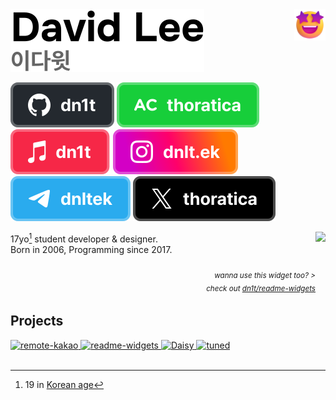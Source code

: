 <!-- SVGs used in this file are available in Figma: https://www.figma.com/file/uncTRGGOaZ2NuVHQ57NxIg/GitHub-profile-README.md-SVGs -->

<div>
  <img src="star-struck.png" style="height: 50px" align="right" />

  <picture>
    <source media="(prefers-color-scheme: dark)" srcset="names/dark.svg">
    <source media="(prefers-color-scheme: light)" srcset="names/light.svg">
    <img alt="David Lee" src="names/light.svg">
  </picture>

  <!--
    The old URL fragment method is deprecated.

    ![David Lee](names/dark.svg#gh-dark-mode-only)
    ![](names/light.svg#gh-light-mode-only)
  -->
</div>
<p></p>

[![GitHub](badges/github.svg)](https://github.com/dn1t)
[![solved.ac](badges/solved-ac.svg)](https://solved.ac/profile/thoratica)
[![Apple Music](badges/apple-music.svg)](https://music.apple.com/profile/dn1t)
[![Instagram](badges/instagram.svg)](https://instagram.com/dnlt.ek)
[![Telegram](badges/telegram.svg)](https://t.me/dnltek)
[![X](badges/x.svg)](https://x.com/thoratica)

<a href="https://readme-widgets.deno.dev/redirect?to=recently-played" target="_blank">
  <img src="https://readme-widgets.deno.dev/recently-played" height="128" align="right" />
</a>

17yo[^1] student developer & designer.  
Born in 2006, Programming since 2017.

<div align="right">
  <h6>
    <sub>
      wanna use this widget too? >
      <br />
      check out <a href="https://github.com/dn1t/readme-widgets">dn1t/readme-widgets</a>
    </sub>
  </h6>
</div>

[^1]: 19 in [Korean age](https://en.wikipedia.org/wiki/East_Asian_age_reckoning)

## Projects

<a href="https://github.com/remote-kakao/core">
  <picture>
    <source media="(prefers-color-scheme: dark)" srcset="https://readme-widgets.deno.dev/repository?owner=remote-kakao&repo=core&name=remote-kakao&colorScheme=dark">
    <source media="(prefers-color-scheme: light)" srcset="https://readme-widgets.deno.dev/repository?owner=remote-kakao&repo=core&name=remote-kakao&colorScheme=light">
    <img alt="remote-kakao" src="https://readme-widgets.deno.dev/repository?owner=remote-kakao&repo=core&name=remote-kakao">
  </picture>
</a>
<a href="https://github.com/dn1t/readme-widgets">
  <picture>
    <source media="(prefers-color-scheme: dark)" srcset="https://readme-widgets.deno.dev/repository?owner=dn1t&repo=readme-widgets&colorScheme=dark">
    <source media="(prefers-color-scheme: light)" srcset="https://readme-widgets.deno.dev/repository?owner=dn1t&repo=readme-widgets&colorScheme=light">
    <img alt="readme-widgets" src="https://readme-widgets.deno.dev/repository?owner=dn1t&repo=readme-widgets">
  </picture>
</a>
<a href="https://github.com/EntDaisy/daisy.lol">
  <picture>
    <source media="(prefers-color-scheme: dark)" srcset="https://readme-widgets.deno.dev/repository?owner=EntDaisy&repo=daisy.lol&name=Daisy&colorScheme=dark">
    <source media="(prefers-color-scheme: light)" srcset="https://readme-widgets.deno.dev/repository?owner=EntDaisy&repo=daisy.lol&name=Daisy&colorScheme=light">
    <img alt="Daisy" src="https://readme-widgets.deno.dev/repository?owner=EntDaisy&repo=daisy.lol&name=Daisy">
  </picture>
</a>
<a href="https://github.com/dn1t/tuned">
  <picture>
    <source media="(prefers-color-scheme: dark)" srcset="https://readme-widgets.deno.dev/repository?owner=dn1t&repo=tuned&colorScheme=dark">
    <source media="(prefers-color-scheme: light)" srcset="https://readme-widgets.deno.dev/repository?owner=dn1t&repo=tuned&colorScheme=light">
    <img alt="tuned" src="https://readme-widgets.deno.dev/repository?owner=dn1t&repo=tuned">
  </picture>
</a>

<!--
  prefers-color-scheme in SVGs is not supported in Safari

  [![remote-kakao](https://readme-widgets.deno.dev/repository?owner=remote-kakao&repo=core&name=remote-kakao)](https://github.com/remote-kakao/core)
  [![readme-widgets](https://readme-widgets.deno.dev/repository?owner=dn1t&repo=readme-widgets)](https://github.com/dn1t/readme-widgets)
  [![Daisy](https://readme-widgets.deno.dev/repository?owner=EntDaisy&repo=daisy.lol&name=Daisy)](https://github.com/EntDaisy/daisy.lol)
  [![tuned](https://readme-widgets.deno.dev/repository?owner=tuned-lol&repo=tuned.lol&name=tuned)](https://github.com/tuned-lol/tuned.lol)
-->

<br />
<br />

